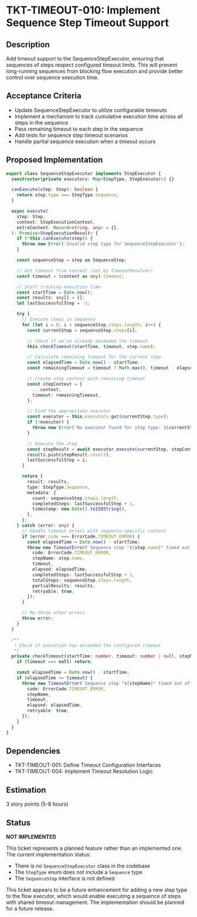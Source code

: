 # TKT-TIMEOUT-010: Implement Sequence Step Timeout Support

## Description

Add timeout support to the SequenceStepExecutor, ensuring that sequences of steps respect configured timeout limits. This will prevent long-running sequences from blocking flow execution and provide better control over sequence execution time.

## Acceptance Criteria

- Update SequenceStepExecutor to utilize configurable timeouts
- Implement a mechanism to track cumulative execution time across all steps in the sequence
- Pass remaining timeout to each step in the sequence
- Add tests for sequence step timeout scenarios
- Handle partial sequence execution when a timeout occurs

## Proposed Implementation

```typescript
export class SequenceStepExecutor implements StepExecutor {
  constructor(private executors: Map<StepType, StepExecutor>) {}

  canExecute(step: Step): boolean {
    return step.type === StepType.Sequence;
  }

  async execute(
    step: Step,
    context: StepExecutionContext,
    extraContext: Record<string, any> = {},
  ): Promise<StepExecutionResult> {
    if (!this.canExecute(step)) {
      throw new Error('Invalid step type for SequenceStepExecutor');
    }

    const sequenceStep = step as SequenceStep;

    // Get timeout from context (set by TimeoutResolver)
    const timeout = (context as any).timeout;

    // Start tracking execution time
    const startTime = Date.now();
    const results: any[] = [];
    let lastSuccessfulStep = -1;

    try {
      // Execute steps in sequence
      for (let i = 0; i < sequenceStep.steps.length; i++) {
        const currentStep = sequenceStep.steps[i];

        // Check if we've already exceeded the timeout
        this.checkTimeout(startTime, timeout, step.name);

        // Calculate remaining timeout for the current step
        const elapsedTime = Date.now() - startTime;
        const remainingTimeout = timeout ? Math.max(0, timeout - elapsedTime) : null;

        // Create step context with remaining timeout
        const stepContext = {
          ...context,
          timeout: remainingTimeout,
        };

        // Find the appropriate executor
        const executor = this.executors.get(currentStep.type);
        if (!executor) {
          throw new Error(`No executor found for step type: ${currentStep.type}`);
        }

        // Execute the step
        const stepResult = await executor.execute(currentStep, stepContext, extraContext);
        results.push(stepResult.result);
        lastSuccessfulStep = i;
      }

      return {
        result: results,
        type: StepType.Sequence,
        metadata: {
          count: sequenceStep.steps.length,
          completedSteps: lastSuccessfulStep + 1,
          timestamp: new Date().toISOString(),
        },
      };
    } catch (error: any) {
      // Handle timeout errors with sequence-specific context
      if (error.code === ErrorCode.TIMEOUT_ERROR) {
        const elapsedTime = Date.now() - startTime;
        throw new TimeoutError(`Sequence step "${step.name}" timed out after ${elapsedTime}ms`, {
          code: ErrorCode.TIMEOUT_ERROR,
          stepName: step.name,
          timeout,
          elapsed: elapsedTime,
          completedSteps: lastSuccessfulStep + 1,
          totalSteps: sequenceStep.steps.length,
          partialResults: results,
          retryable: true,
        });
      }

      // Re-throw other errors
      throw error;
    }
  }

  /**
   * Check if execution has exceeded the configured timeout
   */
  private checkTimeout(startTime: number, timeout: number | null, stepName: string): void {
    if (timeout === null) return;

    const elapsedTime = Date.now() - startTime;
    if (elapsedTime >= timeout) {
      throw new TimeoutError(`Sequence step "${stepName}" timed out after ${timeout}ms`, {
        code: ErrorCode.TIMEOUT_ERROR,
        stepName,
        timeout,
        elapsed: elapsedTime,
        retryable: true,
      });
    }
  }
}
```

## Dependencies

- TKT-TIMEOUT-001: Define Timeout Configuration Interfaces
- TKT-TIMEOUT-004: Implement Timeout Resolution Logic

## Estimation

3 story points (5-8 hours)

## Status

**NOT IMPLEMENTED**

This ticket represents a planned feature rather than an implemented one. The current implementation status:

- There is no `SequenceStepExecutor` class in the codebase
- The `StepType` enum does not include a `Sequence` type
- The `SequenceStep` interface is not defined

This ticket appears to be a future enhancement for adding a new step type to the flow executor, which would enable executing a sequence of steps with shared timeout management. The implementation should be planned for a future release.
